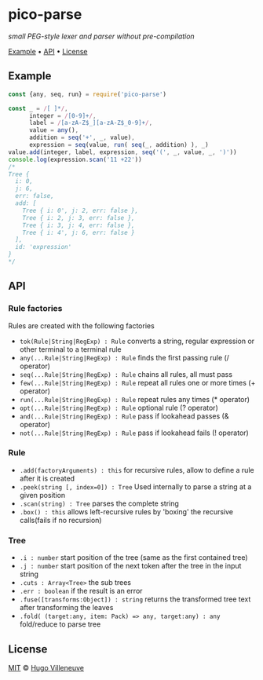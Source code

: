 <!-- markdownlint-disable MD032 MD036 MD041 -->
# pico-parse

*small PEG-style lexer and parser without pre-compilation*

[Example](#example) • [API](#api) • [License](#license)

## Example

```javascript
const {any, seq, run} = require('pico-parse')

const _ = /[ ]*/,
      integer = /[0-9]+/,
      label = /[a-zA-Z$_][a-zA-Z$_0-9]+/,
      value = any(),
      addition = seq('+', _, value),
      expression = seq(value, run( seq(_, addition) ), _)
value.add(integer, label, expression, seq('(', _, value, _, ')'))
console.log(expression.scan('11 +22'))
/*
Tree {
  i: 0,
  j: 6,
  err: false,
  add: [
    Tree { i: 0', j: 2, err: false },
    Tree { i: 2, j: 3, err: false },
    Tree { i: 3, j: 4, err: false },
    Tree { i: 4', j: 6, err: false }
  ],
  id: 'expression'
}
*/
```

## API

### Rule factories

Rules are created with the following factories

* `tok(Rule|String|RegExp) : Rule` converts a string, regular expression or other terminal to a terminal rule
* `any(...Rule|String|RegExp) : Rule` finds the first passing rule (/ operator)
* `seq(...Rule|String|RegExp) : Rule` chains all rules, all must pass
* `few(...Rule|String|RegExp) : Rule` repeat all rules one or more times (+ operator)
* `run(...Rule|String|RegExp) : Rule` repeat rules any times (* operator)
* `opt(...Rule|String|RegExp) : Rule` optional rule (? operator)
* `and(...Rule|String|RegExp) : Rule` pass if lookahead passes (& operator)
* `not(...Rule|String|RegExp) : Rule` pass if lookahead fails (! operator)

### Rule

* `.add(factoryArguments) : this` for recursive rules, allow to define a rule after it is created
* `.peek(string [, index=0]) : Tree` Used internally to parse a string at a given position
* `.scan(string) : Tree` parses the complete string
* `.box() : this` allows left-recursive rules by 'boxing' the recursive calls(fails if no recursion)

### Tree

* `.i : number` start position of the tree (same as the first contained tree)
* `.j : number` start position of the next token after the tree in the input string
* `.cuts : Array<Tree>` the sub trees
* `.err : boolean` if the result is an error
* `.fuse([transforms:Object]) : string` returns the transformed tree text after transforming the leaves
* `.fold( (target:any, item: Pack) => any, target:any) : any` fold/reduce to parse tree

## License

[MIT](http://www.opensource.org/licenses/MIT) © [Hugo Villeneuve](https://github.com/hville)
